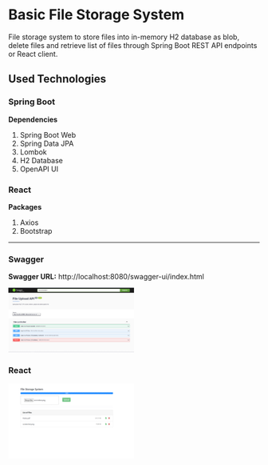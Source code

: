 # Basic File Storage System

File storage system to store files into in-memory H2 database as blob, delete files and retrieve list of files through Spring Boot REST API endpoints or React client.

## Used Technologies

### Spring Boot
**Dependencies**
1. Spring Boot Web
2. Spring Data JPA
3. Lombok
4. H2 Database
5. OpenAPI UI

### React
**Packages**
1. Axios
2. Bootstrap

___

### Swagger

**Swagger URL:** http://localhost:8080/swagger-ui/index.html

<img src="https://github.com/emirhansisman/file-storage-system/blob/main/images/swagger-ui.png" alt="Swagger UI" width="50%" height="50%"/>

### React

<img src="https://github.com/emirhansisman/file-storage-system/blob/main/images/react-client-ui.png" alt="React Client" width="50%" height="50%"/>
